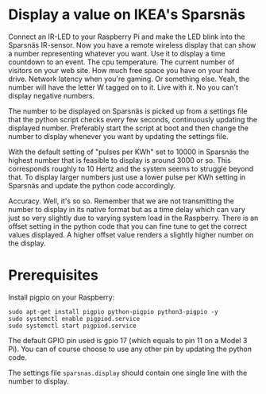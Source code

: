 # Display a value on IKEA's Sparsnäs

Connect an IR-LED to your Raspberry Pi and make the LED blink into the Sparsnäs IR-sensor. Now you have a remote wireless display that can show a number representing whatever you want. Use it to display a time countdown to an event. The cpu temperature. The current number of visitors on your web site. How much free space you have on your hard drive. Network latency when you're gaming. Or something else. Yeah, the number will have the letter W tagged on to it. Live with it. No you can't display negative numbers.

The number to be displayed on Sparsnäs is picked up from a settings file that the python script checks every few seconds, continuously updating the displayed number. Preferably start the script at boot and then change the number to display whenever you want by updating the settings file.

With the default setting of "pulses per KWh" set to 10000 in Sparsnäs the highest number that is feasible to display is around 3000 or so. This corresponds roughly to 10 Hertz and the system seems to struggle beyond that. To display larger numbers just use a lower pulse per KWh setting in Sparsnäs and update the python code accordingly.

Accuracy. Well, it's so so. Remember that we are not transmitting the number to display in its native format but as a time delay which can vary just so very slightly due to varying system load in the Raspberry. There is an offset setting in the python code that you can fine tune to get the correct values displayed. A higher offset value renders a slightly higher number on the display. 




# Prerequisites

Install pigpio on your Raspberry:
```
sudo apt-get install pigpio python-pigpio python3-pigpio -y
sudo systemctl enable pigpiod.service
sudo systemctl start pigpiod.service
```  
The default GPIO pin used is gpio 17 (which equals to pin 11 on a Model 3 Pi). You can of course choose to use any other pin by updating the python code.

The settings file ```sparsnas.display``` should contain one single line with the number to display.


